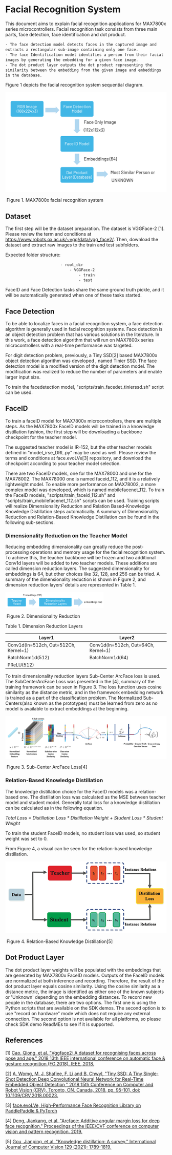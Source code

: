 # Facial Recognition System
This document aims to explain facial recognition applications for MAX7800x series microcontrollers. Facial recognition task consists from three main parts, face detection, face identification and dot product.

    - The face detection model detects faces in the captured image and extracts a rectangular sub-image containing only one face.
    - The face Identification model identifies a person from their facial images by generating the embedding for a given face image.
    - The dot product layer outputs the dot product representing the similarity between the embedding from the given image and embeddings in the database.

Figure 1 depicts the facial recognition system sequential diagram.

<img src="facialrecognition.png" style="zoom: 50%;" />

​										Figure 1. MAX7800x facial recognition system

## Dataset
The first step will be the dataset preparation. The dataset is VGGFace-2 [1]. 
Please review the term and conditions at https://www.robots.ox.ac.uk/~vgg/data/vgg_face2/. Then, download the dataset and extract raw images to the train and test subfolders. 

Expected folder structure:

                            - root_dir
                                - VGGFace-2                               
                                    - train                              
                                    - test

FaceID and Face Detection tasks share the same ground truth pickle, and it will be automatically generated when one of these tasks started.
## Face Detection
To be able to localize faces in a facial recognition system, a face detection algorithm is generally used in facial recognition systems. Face detection is an object detection problem that has various solutions in the literature. In this work, a face detection algorithm that will run on MAX7800x series microcontrollers with a real-time performance was targeted.

For digit detection problem, previously, a Tiny SSD[2] based MAX7800x object detection algorithm was developed , named Tinier SSD. The face detection model is a modified version of the digit detection model. The modification was realized to reduce the number of parameters and enable larger input size.

To train the facedetection model, "scripts/train_facedet_tinierssd.sh" script can be used. 

## FaceID
To train a faceID model for MAX7800x microcontrollers, there are multiple steps. As the MAX7800x FaceID models will be trained in a knowledge distillation fashion, the first step will be downloading a backbone checkpoint for the teacher model. 

The suggested teacher model is IR-152, but the other teacher models defined in "model_irse_DRL.py" may be used as well. Please review the terms and conditions at face.evoLVe[3] repository, and download the checkpoint according to your teacher model selection.

There are two FaceID models, one for the MAX78000 and one for the MAX78002. The MAX78000 one is named faceid_112, and it is a relatively lightweight model. To enable more performance on MAX78002, a more complex model was developed, which is named mobilefacenet_112. To train the FaceID models, "scripts/train_faceid_112.sh" and "scripts/train_mobilefacenet_112.sh" scripts can be used. Training scripts will realize Dimensionality Reduction and Relation Based-Knowledge Knowledge Distillation steps automatically. A summary of Dimensionality Reduction and Relation-Based Knowledge Distillation can be found in the following sub-sections.  

### Dimensionality Reduction on the Teacher Model
Reducing embedding dimensionality can greatly reduce the post-processing operations and memory usage for the facial recognition system. To achieve this, the teacher backbone will be frozen and two additional Conv1d layers will be added to two teacher models. These additions are called dimension reduction layers. The suggested dimensionality for embeddings is 64, but other choices like 32, 128, and 256 can be tried. A summary of the dimensionality reduction is shown in Figure 2, and dimension reduction layers' details are represented in Table 1.


<img src="dimensionreductionlayers.png" style="zoom: 30%;" />

​										Figure 2. Dimensionality Reduction



Table 1. Dimension Reduction Layers

| Layer1                               | Layer2                              |
|--------------------------------------| ------------------------------------|   
| Conv1d(In=512ch, Out=512Ch, Kernel=1)| Conv1d(In=512ch, Out=64Ch, Kernel=1)|
| BatchNorm1d(512)                     | BatchNorm1d(64)                     |
| PReLU(512)                           |                                     |



To train dimensionality reduction layers Sub-Center ArcFace loss is used. The SubCenterArcFace Loss was presented in the [4], summary of the training framework can be seen in Figure 3. The loss function uses cosine similarity as the distance metric, and in the framework embedding network is trained as a part of the classification problem. The Normalized Sub-Centers(also known as the prototypes) must be learned from zero as no model is available to extract embeddings at the beginning.

<img src="SubCenterArcFaceLoss.png" style="zoom: 100%;" />

​									 Figure 3. Sub-Center ArcFace Loss[4]

### Relation-Based Knowledge Distillation
The knowledge distillation choice for the FaceID models was a relation-based one. The distillation loss was calculated as the MSE between teacher model and student model. Generally total loss for a knowledge distillation can be calculated as in the following equation.

*Total Loss = Distillation Loss * Distillation Weight + Student Loss * Student Weight*

To train the student FaceID models, no student loss was used, so student weight was set to 0.  

From Figure 4, a visual can be seen for the relation-based knowledge distillation.

<img src="RelationBasedKD.png" style="zoom: 100%;" />

​									 Figure 4. Relation-Based Knowledge Distillation[5]



## Dot Product Layer
 The dot product layer weights will be populated with the embeddings that are generated by MAX7800x FaceID models. Outputs of the FaceID models are normalized at both inference and recording. Therefore, the result of the dot product layer equals cosine similarity. Using the cosine similarity as a distance metric, the image is identified as either one of the known subjects or 'Unknown' depending on the embedding distances. To record new people in the database, there are two options. The first one is using the Python scripts that are available on the SDK demos. The second option is to use "record on hardware" mode which does not require any external connection. The second option is not available for all platforms, so please check SDK demo ReadMEs to see if it is supported.



## References
[1] [Cao, Qiong, et al. "Vggface2: A dataset for recognising faces across pose and age." 2018 13th IEEE international conference on automatic face & gesture recognition (FG 2018). IEEE, 2018.](https://arxiv.org/abs/1710.08092)

[2] [A. Womg, M. J. Shafiee, F. Li and B. Chwyl, "Tiny SSD: A Tiny Single-Shot Detection Deep Convolutional Neural Network for Real-Time Embedded Object Detection," 2018 15th Conference on Computer and Robot Vision (CRV), Toronto, ON, Canada, 2018, pp. 95-101, doi: 10.1109/CRV.2018.00023.](https://ieeexplore.ieee.org/document/8575741)

[3] [face.evoLVe, High-Performance Face Recognition Library on PaddlePaddle & PyTorch](https://github.com/ZhaoJ9014/face.evoLVe)

[4] [Deng, Jiankang, et al. "Arcface: Additive angular margin loss for deep face recognition." Proceedings of the IEEE/CVF conference on computer vision and pattern recognition. 2019.](https://arxiv.org/abs/1801.07698)

[5] [Gou, Jianping, et al. "Knowledge distillation: A survey." International Journal of Computer Vision 129 (2021): 1789-1819.](https://arxiv.org/abs/2006.05525)